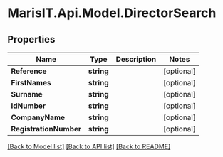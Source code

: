 
# MarisIT.Api.Model.DirectorSearch

## Properties

Name | Type | Description | Notes
------------ | ------------- | ------------- | -------------
**Reference** | **string** |  | [optional] 
**FirstNames** | **string** |  | [optional] 
**Surname** | **string** |  | [optional] 
**IdNumber** | **string** |  | [optional] 
**CompanyName** | **string** |  | [optional] 
**RegistrationNumber** | **string** |  | [optional] 

[[Back to Model list]](../README.md#documentation-for-models)
[[Back to API list]](../README.md#documentation-for-api-endpoints)
[[Back to README]](../README.md)

